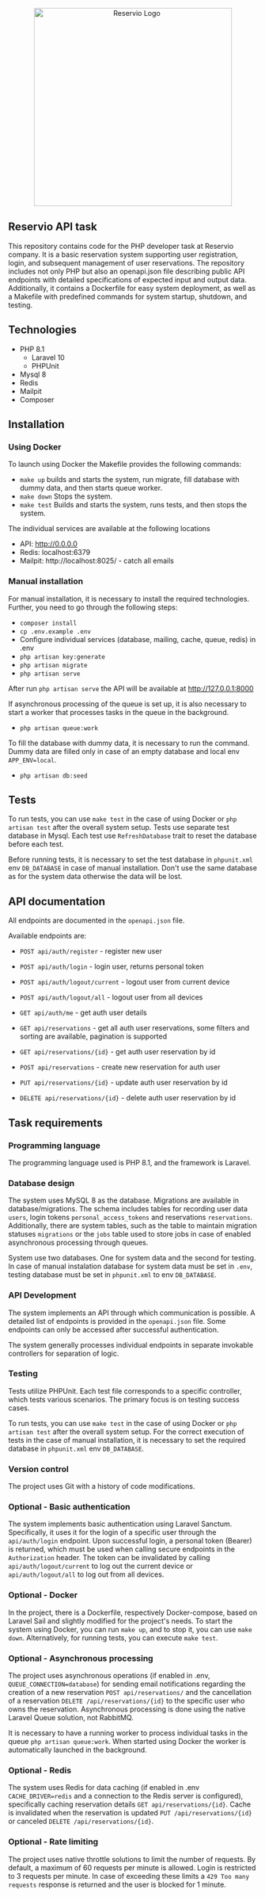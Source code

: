 <p align="center"><a href="https://laravel.com" target="_blank"><img src="https://1874966808.rsc.cdn77.org/_next/static/media/logo.982c008d.svg" width="400" alt="Reservio Logo"></a></p>

## Reservio API task

This repository contains code for the PHP developer task at Reservio company. It is a basic reservation system
supporting user registration, login, and subsequent management of user reservations. The repository includes not only
PHP but also an openapi.json file describing public API endpoints with detailed specifications of expected input and
output data. Additionally, it contains a Dockerfile for easy system deployment, as well as a Makefile with predefined
commands for system startup, shutdown, and testing.

## Technologies

- PHP 8.1
    - Laravel 10
    - PHPUnit
- Mysql 8
- Redis
- Mailpit
- Composer

## Installation

### Using Docker

To launch using Docker the Makefile provides the following commands:

- `make up` builds and starts the system, run migrate, fill database with dummy data, and then starts queue worker.
- `make down` Stops the system.
- `make test` Builds and starts the system, runs tests, and then stops the system.

The individual services are available at the following locations

- API: http://0.0.0.0
- Redis: localhost:6379
- Mailpit: http://localhost:8025/ - catch all emails

### Manual installation

For manual installation, it is necessary to install the required technologies. Further, you need to go through the
following steps:

- `composer install`
- `cp .env.example .env`
- Configure individual services (database, mailing, cache, queue, redis) in .env
- `php artisan key:generate`
- `php artisan migrate`
- `php artisan serve`

After run `php artisan serve` the API will be available at http://127.0.0.1:8000

If asynchronous processing of the queue is set up, it is also necessary to start a worker that processes tasks in the
queue in the background.

- `php artisan queue:work`

To fill the database with dummy data, it is necessary to run the command. Dummy data are filled only in case of an empty database and local env `APP_ENV=local`. 
- `php artisan db:seed`

## Tests

To run tests, you can use `make test` in the case of using Docker or `php artisan test` after the overall system setup.
Tests use separate test database in Mysql. Each test use `RefreshDatabase` trait to reset the database before each test.

Before running tests, it is necessary to set the test database in `phpunit.xml` env `DB_DATABASE` in case of manual
installation.
Don't use the same database as for the system data otherwise the data will be lost.

## API documentation

All endpoints are documented in the `openapi.json` file.

Available endpoints are:

- `POST api/auth/register` - register new user
- `POST api/auth/login` - login user, returns personal token
- `POST api/auth/logout/current` - logout user from current device
- `POST api/auth/logout/all` - logout user from all devices


- `GET api/auth/me` - get auth user details


- `GET api/reservations` - get all auth user reservations, some filters and sorting are available, pagination is
  supported
- `GET api/reservations/{id}` - get auth user reservation by id
- `POST api/reservations` - create new reservation for auth user
- `PUT api/reservations/{id}` - update auth user reservation by id
- `DELETE api/reservations/{id}` - delete auth user reservation by id

## Task requirements

### Programming language

The programming language used is PHP 8.1, and the framework is Laravel.

### Database design

The system uses MySQL 8 as the database. Migrations are available in database/migrations. The schema includes tables for
recording user data `users`, login tokens `personal_access_tokens` and reservations `reservations`. Additionally, there
are system tables, such as the table to maintain migration statuses `migrations` or the `jobs` table used to store jobs
in
case of enabled asynchronous processing through queues.

System use two databases. One for system data and the second for testing. In case of manual instalation database for
system data must be set in `.env`, testing database must be set in `phpunit.xml` to env `DB_DATABASE`.

### API Development

The system implements an API through which communication is possible. A detailed list of endpoints is provided in the
`openapi.json` file. Some endpoints can only be accessed after successful authentication.

The system generally processes individual endpoints in separate invokable controllers for separation of logic.

### Testing

Tests utilize PHPUnit. Each test file corresponds to a specific controller, which tests various scenarios. The primary
focus is on testing success cases.

To run tests, you can use `make test` in the case of using Docker or `php artisan test` after the overall system setup.
For the correct execution of tests in the case of manual installation, it is necessary to set the required database
in `phpunit.xml` env `DB_DATABASE`.

### Version control

The project uses Git with a history of code modifications.

### Optional - Basic authentication

The system implements basic authentication using Laravel Sanctum. Specifically, it uses it for the login of a specific
user through the `api/auth/login` endpoint. Upon successful login, a personal token (Bearer) is returned, which must be
used when calling secure endpoints in the `Authorization` header. The token can be invalidated by calling
`api/auth/logout/current` to log out the current device or `api/auth/logout/all` to log out from all devices.

### Optional - Docker

In the project, there is a Dockerfile, respectively Docker-compose, based on Laravel Sail and slightly modified for the
project's needs. To start the system using Docker, you can run `make up`, and to stop it, you can use `make down`.
Alternatively, for running tests, you can execute `make test`.

### Optional - Asynchronous processing

The project uses asynchronous operations (if enabled in .env, `QUEUE_CONNECTION=database`) for sending email
notifications regarding the creation of
a new reservation `POST api/reservations/` and the cancellation of a reservation `DELETE /api/reservations/{id}` to the
specific user who owns the reservation. Asynchronous
processing is done using the native Laravel Queue solution, not RabbitMQ.

It is necessary to have a running worker to process individual tasks in the queue `php artisan queue:work`. When started
using Docker the worker is automatically launched in the background.

### Optional - Redis

The system uses Redis for data caching (if enabled in .env `CACHE_DRIVER=redis` and a connection to the Redis server is
configured),
specifically caching reservation details `GET api/reservations/{id}`. Cache is invalidated when the reservation is
updated `PUT /api/reservations/{id}` or canceled `DELETE /api/reservations/{id}`.

### Optional - Rate limiting

The project uses native throttle solutions to limit the number of requests. By default, a maximum of 60 requests per
minute is allowed. Login is restricted to 3 requests per minute. In case of exceeding these limits a `429 Too many
requests` response is returned and the user is blocked for 1 minute.
